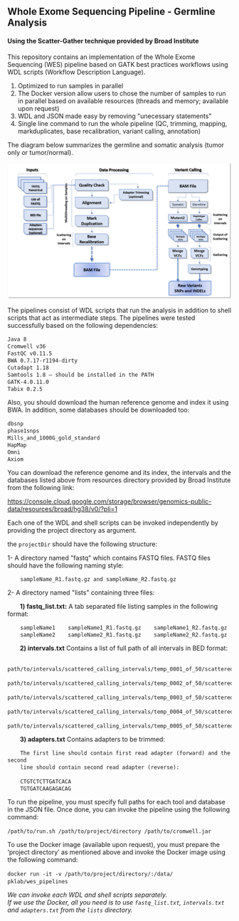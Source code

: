 ## Whole Exome Sequencing Pipeline - Germline Analysis
#### Using the Scatter-Gather technique provided by Broad Institute
  
This repository contains an implementation of the Whole Exome Sequencing (WES) pipeline based on GATK best practices workflows using WDL scripts (Workflow Description Language).


1) Optimized to run samples in parallel
2) The Docker version allow users to chose the number of samples to run in parallel based on available resources (threads and memory; available upon request)
3) WDL and JSON made easy by removing "unecessary statements"
4) Single line command to run the whole pipeline (QC, trimming, mapping, markduplicates, base recalibration, variant calling, annotation)

The diagram below summarizes the germline and somatic analysis (tumor only or tumor/normal).


![alt text](wes_workflow/wes_pipelines.png "Whole Exome Sequencing Pipelines")

The pipelines consist of WDL scripts that run the analysis in addition to shell scripts that act as intermediate steps. The pipelines were tested successfully based on the following dependencies:

    Java 8 
    Cromwell v36 
    FastQC v0.11.5 
    BWA 0.7.17-r1194-dirty 
    Cutadapt 1.18 
    Samtools 1.8 – should be installed in the PATH 
    GATK-4.0.11.0 
    Tabix 0.2.5 

Also, you should download the human reference genome and index it using BWA. In addition, some databases should be downloaded too: 

    dbsnp
    phase1snps 
    Mills_and_1000G_gold_standard 
    HapMap 
    Omni 
    Axiom 

You can download the reference genome and its index, the intervals and the databases listed above from resources directory provided by Broad Institute from the following link: 

https://console.cloud.google.com/storage/browser/genomics-public-data/resources/broad/hg38/v0/?pli=1

Each one of the WDL and shell scripts can be invoked independently by providing the project directory as argument.
  
the `projectDir` should have the following structure:  

1- A directory named "fastq" which contains FASTQ files. FASTQ files should have the following naming style:

	    sampleName_R1.fastq.gz and sampleName_R2.fastq.gz

2- A directory named "lists" containing three files:  

&ensp;&ensp;&ensp;&ensp;**1) fastq_list.txt:** A tab separated file listing samples in the following format:

        sampleName1    sampleName1_R1.fastq.gz    sampleName1_R2.fastq.gz
        sampleName2    sampleName2_R1.fastq.gz    sampleName2_R2.fastq.gz

&ensp;&ensp;&ensp;&ensp;**2) intervals.txt** Contains a list of full path of all intervals in BED format:

        path/to/intervals/scattered_calling_intervals/temp_0001_of_50/scattered.interval_list
        path/to/intervals/scattered_calling_intervals/temp_0002_of_50/scattered.interval_list
        path/to/intervals/scattered_calling_intervals/temp_0003_of_50/scattered.interval_list
        path/to/intervals/scattered_calling_intervals/temp_0004_of_50/scattered.interval_list
        path/to/intervals/scattered_calling_intervals/temp_0005_of_50/scattered.interval_list

&ensp;&ensp;&ensp;&ensp;**3) adapters.txt** Contains adapters to be trimmed: 

        The first line should contain first read adapter (forward) and the second
        line should contain second read adapter (reverse):

        CTGTCTCTTGATCACA
        TGTGATCAAGAGACAG


To run the pipeline, you must specify full paths for each tool and database in the JSON file. Once done, you can invoke the pipeline using the following command:  

`/path/to/run.sh /path/to/project/directory /path/to/cromwell.jar`

To use the Docker image (available upon request), you must prepare the ‘project directory’ as mentioned above and invoke the Docker image using the following command:  

`docker run -it -v /path/to/project/directory/:/data/ pklab/wes_pipelines `

*We can invoke each WDL and shell scripts separately.*  
*If we use the Docker, all you need is to use `fastq_list.txt`, `intervals.txt` and `adapters.txt` from the `lists` directory.*

